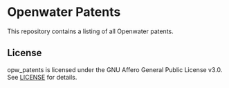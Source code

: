 # Openwater Patents
This repository contains a listing of all Openwater patents.

## License
opw_patents is licensed under the GNU Affero General Public License v3.0. See [LICENSE](LICENSE) for details.
